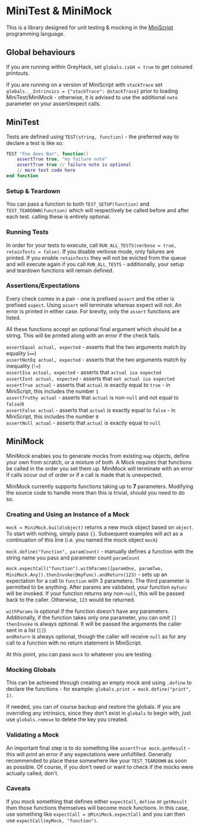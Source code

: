 # MiniTest & MiniMock

This is a library designed for unit testing & mocking in the [MiniScript](https://miniscript.org) programming language.

## Global behaviours

If you are running within GreyHack, set `globals.isGH = true` to get coloured printouts.

If you are running on a version of MiniScript with `stackTrace` set `globals.__Intrinsics = {"stackTrace": @stackTrace}` prior to loading MiniTest/MiniMock - otherwise, it is advised to use the additional `note` parameter on your assert/expect calls.

## MiniTest

Tests are defined using `TEST(string, function)` - the preferred way to declare a test is like so:

```Lua
TEST "Foo does Bar", function()
    assertTrue true, "my failure note"
    assertTrue true // failure note is optional
    // more test code here
end function
```

### Setup & Teardown

You can pass a function to both `TEST_SETUP(function)` and `TEST_TEARDOWN(function)` which will respectively be called before and after each test. calling these is entirely optional.

### Running Tests

In order for your tests to execute, call `RUN_ALL_TESTS(verbose = true, retainTests = false)`. If you disable verbose mode, only failures are printed. If you enable `retainTests` they will not be evicted from the queue and will execute again if you call `RUN_ALL_TESTS` - additionally, your setup and teardown functions will remain defined.

### Assertions/Expectations

Every check comes in a pair - one is prefixed `assert` and the other is prefixed `expect`. Using `assert` will terminate whereas expect will not. An error is printed in either case. For brevity, only the `assert` functions are listed.

All these functions accept an optional final argument which should be a string. This will be printed along with an error if the check fails.

`assertEqual actual, expected` - asserts that the two arguments match by equality (`==`)<br/>
`assertNotEq actual, expected` - asserts that the two arguments match by inequality (`!=`)<br/>
`assertIsa actual, expected` - asserts that `actual isa expected`<br/>
`assertIsnt actual, expected` - asserts that `not actual isa expected`<br/>
`assertTrue actual` - asserts that `actual` is exactly equal to `true` - in MiniScript, this includes the number `1`<br/>
`assertTruthy actual` - asserts that `actual` is non-`null` and not equal to `false`/`0`<br/>
`assertFalse actual` - asserts that `actual` is exactly equal to `false` - in MiniScript, this includes the number `0`<br/>
`assertNull actual` - asserts that `actual` is exactly equal to `null`

## MiniMock

MiniMock enables you to generate mocks from existing `map` objects, define your own from scratch, or a mixture of both. A Mock requires that functions be called in the order you set them up. MiniMock will terminate with an error if calls occur out of order or if a call is made that is unexpected.

MiniMock currently supports functions taking up to **7** parameters. Modifying the source code to handle more than this is trivial, should you need to do so.

### Creating and Using an Instance of a Mock

`mock = MiniMock.build(object)` returns a new mock object based on `object`. To start with nothing, simply pass `{}`. Subsequent examples will act as a continuation of this line (i.e. you named the mock object `mock`)

`mock.define("function", paramCount)` - manually defines a function with the string name you pass and parameter count `paramCount`

`mock.expectCall("function").withParams([paramOne, paramTwo, MiniMock.Any]).thenInvoke(@myFunc).andReturn(123)` - sets up an expectation for a call to `function` with 3 parameters. The third parameter is permitted to be anything. After params are validated, your function `myFunc` will be invoked. If your function returns any non-`null`, this will be passed back to the caller. Otherwise, `123` would be returned.

`withParams` is optional if the function doesn't have any parameters. Additionally, if the function takes only one parameter, you can omit `[]`<br/>
`thenInvoke` is always optional. It will be passed the arguments the caller sent in a list (`[]`)<br/>
`andReturn` is always optional, though the caller will receive `null` as for any call to a function with no return statement in MiniScript.<br/>

At this point, you can pass `mock` to whatever you are testing.

### Mocking Globals

This can be achieved through creating an empty mock and using `.define` to declare the functions - for example: `globals.print = mock.define("print", 1)`.

If needed, you can of course backup and restore the globals. If you are overriding any intrinsics, since they don't exist in `globals` to begin with, just use `globals.remove` to delete the key you created.

### Validating a Mock

An important final step is to do something like `assertTrue mock.getResult` - this will print an error if any expectations were unfulfilled. Generally recommended to place these somewhere like your `TEST_TEARDOWN` as soon as possible. Of course, if you don't need or want to check if the mocks were actually called, don't.

### Caveats

If you mock something that defines either `expectCall`, `define` or `getResult` then those functions themselves will become mock functions. In this case, use something like `expectCall = @MiniMock.expectCall` and you can then use `expectCall(myMock, "function")`.

